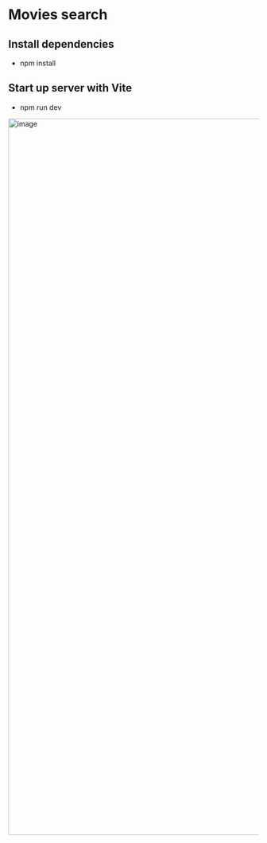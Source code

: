 # Movies search

## Install dependencies

- npm install

## Start up server with Vite

- npm run dev

<img width="1440" alt="image" src="https://user-images.githubusercontent.com/21957133/189778805-00cd7991-f605-42a2-b02a-e0dab5b23b14.png">
